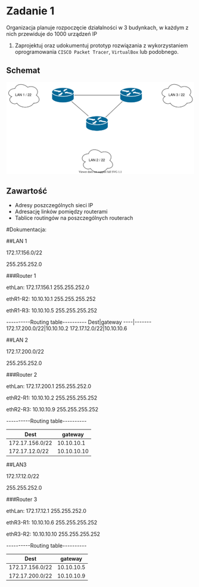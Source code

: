 # Zadanie 1

Organizacja planuje rozpoczęcie działalności w 3 budynkach, w każdym z nich przewiduje do 1000 urządzeń IP

1. Zaprojektuj oraz udokumentuj prototyp rozwiązania z wykorzystaniem oprogramowania ``CISCO Packet Tracer``, ``VirtualBox`` lub podobnego. 

## Schemat

![zadanie 1](stage-01.svg)

## Zawartość

 * Adresy poszczególnych sieci IP
 * Adresację linków pomiędzy routerami
 * Tablice routingów na poszczególnych routerach
 
 
 #Dokumentacja:
 
 ##LAN 1
 
 172.17.156.0/22
 
 255.255.252.0
 
 ###Router 1
 
 ethLan: 172.17.156.1 255.255.252.0
 
 ethR1-R2: 10.10.10.1 255.255.255.252
 
 ethR1-R3: 10.10.10.5 255.255.255.252
 
 ----------Routing table----------
 Dest|gateway
 ----|-------
 172.17.200.0/22|10.10.10.2 
 172.17.12.0/22|10.10.10.6
 
 
 ##LAN 2
 
 172.17.200.0/22
 
 255.255.252.0
 
 ###Router 2
 
 ethLan: 172.17.200.1 255.255.252.0
 
 ethR2-R1: 10.10.10.2 255.255.255.252
 
 ethR2-R3: 10.10.10.9 255.255.255.252
 
 ----------Routing table----------
 
 Dest|gateway
 ----|-------
 172.17.156.0/22|10.10.10.1
 172.17.12.0/22|10.10.10.10
 
 
 
 ##LAN3
 
 172.17.12.0/22 
 
 255.255.252.0
 
 ###Router 3
 
 ethLan: 172.17.12.1 255.255.252.0
 
 ethR3-R1: 10.10.10.6 255.255.255.252
 
 ethR3-R2: 10.10.10.10 255.255.255.252
 
 ----------Routing table----------
 
 Dest|gateway
 ----|-------
 172.17.156.0/22|10.10.10.5
 172.17.200.0/22|10.10.10.9 
 
 
 
 
 
 
 
 
 
 
 
 
 
 
 
 
 
 
 
 
 
 
 
